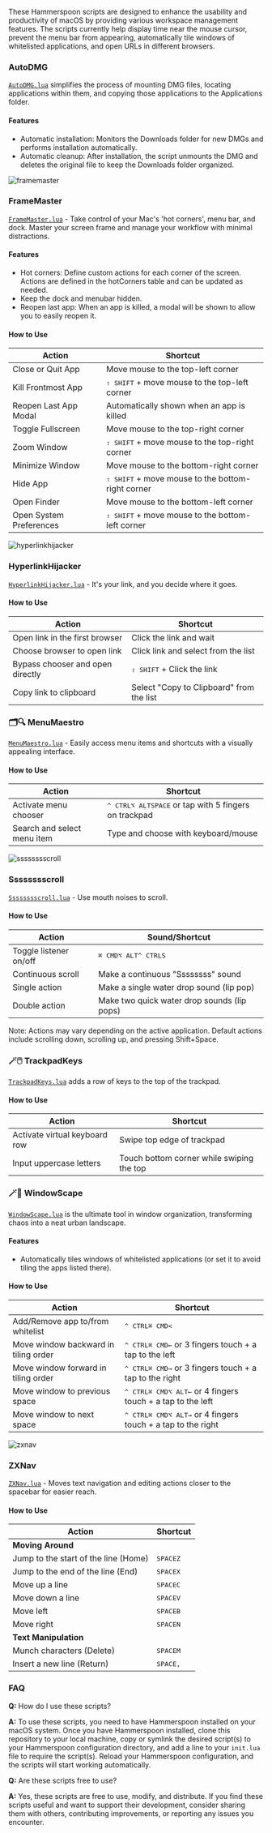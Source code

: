 These Hammerspoon scripts are designed to enhance the usability and productivity of macOS by providing various workspace management features. The scripts currently help display time near the mouse cursor, prevent the menu bar from appearing, automatically tile windows of whitelisted applications, and open URLs in different browsers.

### AutoDMG
[`AutoDMG.lua`](https://github.com/sryo/Spoons/blob/main/AutoDMG.lua) simplifies the process of mounting DMG files, locating applications within them, and copying those applications to the Applications folder.

#### Features
- Automatic installation: Monitors the Downloads folder for new DMGs and performs installation automatically.
- Automatic cleanup: After installation, the script unmounts the DMG and deletes the original file to keep the Downloads folder organized.

![framemaster](https://github.com/user-attachments/assets/155fd5d5-3bb4-4ad3-9056-ef8c22bf7514)
### FrameMaster
[`FrameMaster.lua`](https://github.com/sryo/Spoons/blob/main/FrameMaster.lua) - Take control of your Mac's 'hot corners', menu bar, and dock. Master your screen frame and manage your workflow with minimal distractions.

#### Features
- Hot corners: Define custom actions for each corner of the screen. Actions are defined in the hotCorners table and can be updated as needed.
- Keep the dock and menubar hidden.
- Reopen last app: When an app is killed, a modal will be shown to allow you to easily reopen it.

#### How to Use

| Action                        | Shortcut                                              |
|-------------------------------|-------------------------------------------------------|
| Close or Quit App          | Move mouse to the top-left corner                     |
| Kill Frontmost App         | <kbd>⇧ SHIFT</kbd> + move mouse to the top-left corner |
| Reopen Last App Modal      | Automatically shown when an app is killed             |
| Toggle Fullscreen          | Move mouse to the top-right corner                    |
| Zoom Window                | <kbd>⇧ SHIFT</kbd> + move mouse to the top-right corner |
| Minimize Window            | Move mouse to the bottom-right corner                 |
| Hide App                   | <kbd>⇧ SHIFT</kbd> + move mouse to the bottom-right corner |
| Open Finder                | Move mouse to the bottom-left corner                  |
| Open System Preferences    | <kbd>⇧ SHIFT</kbd> + move mouse to the bottom-left corner |


![hyperlinkhijacker](https://github.com/user-attachments/assets/330318f0-2bfd-4502-bc80-5d1ab06adabe)
### HyperlinkHijacker
[`HyperlinkHijacker.lua`](https://github.com/sryo/Spoons/blob/main/HyperlinkHijacker.lua) - It's your link, and you decide where it goes. 

#### How to Use

| Action               | Shortcut                                  |
|----------------------|---------------------------------------------|
| Open link in the first browser | Click the link and wait  |
| Choose browser to open link    | Click link and select from the list |
| Bypass chooser and open directly | <kbd>⇧ SHIFT</kbd> + Click the link |
| Copy link to clipboard         | Select "Copy to Clipboard" from the list |


### 🗂️🔍 MenuMaestro
[`MenuMaestro.lua`](https://github.com/sryo/Spoons/blob/main/MenuMaestro.lua) - Easily access menu items and shortcuts with a visually appealing interface.

#### How to Use

| Action               | Shortcut                                  |
|----------------------|---------------------------------------------|
| Activate menu chooser | <kbd>^ CTRL</kbd><kbd>⌥ ALT</kbd><kbd>SPACE</kbd> or tap with 5 fingers on trackpad |
| Search and select menu item    | Type and choose with keyboard/mouse |


![sssssssscroll](https://github.com/user-attachments/assets/fa3450ea-c3ef-4f77-bf99-958cfb570fc9)
### Sssssssscroll
[`Sssssssscroll.lua`](https://github.com/sryo/Spoons/blob/main/Sssssssscroll.lua) - Use mouth noises to scroll.

#### How to Use
| Action               | Sound/Shortcut                            |
|----------------------|---------------------------------------------|
| Toggle listener on/off | <kbd>⌘ CMD</kbd><kbd>⌥ ALT</kbd><kbd>^ CTRL</kbd><kbd>S</kbd> |
| Continuous scroll    | Make a continuous "Ssssssss" sound        |
| Single action        | Make a single water drop sound (lip pop)  |
| Double action        | Make two quick water drop sounds (lip pops) |

Note: Actions may vary depending on the active application. Default actions include scrolling down, scrolling up, and pressing Shift+Space.

### 🪄🖱️ TrackpadKeys
[`TrackpadKeys.lua`](https://github.com/sryo/Spoons/blob/main/TrackpadKeys.lua) adds a row of keys to the top of the trackpad.

#### How to Use

| Action               | Shortcut                                  |
|----------------------|---------------------------------------------|
| Activate virtual keyboard row | Swipe top edge of trackpad  |
| Input uppercase letters       | Touch bottom corner while swiping the top |


### 🪄🌇 WindowScape
[`WindowScape.lua`](https://github.com/sryo/Spoons/blob/main/WindowScape.lua) is the ultimate tool in window organization, transforming chaos into a neat urban landscape.

#### Features
- Automatically tiles windows of whitelisted applications (or set it to avoid tiling the apps listed there).

#### How to Use

| Action               | Shortcut                                  |
|----------------------|---------------------------------------------|
| Add/Remove app to/from whitelist | <kbd>^ CTRL</kbd><kbd>⌘ CMD</kbd><kbd><</kbd> |
| Move window backward in tiling order | <kbd>^ CTRL</kbd><kbd>⌘ CMD</kbd><kbd>←</kbd> or 3 fingers touch + a tap to the left |
| Move window forward in tiling order  | <kbd>^ CTRL</kbd><kbd>⌘ CMD</kbd><kbd>→</kbd> or 3 fingers touch + a tap to the right |
| Move window to previous space       | <kbd>^ CTRL</kbd><kbd>⌘ CMD</kbd><kbd>⌥ ALT</kbd><kbd>←</kbd> or 4 fingers touch + a tap to the left |
| Move window to next space           | <kbd>^ CTRL</kbd><kbd>⌘ CMD</kbd><kbd>⌥ ALT</kbd><kbd>→</kbd> or 4 fingers touch + a tap to the right |


![zxnav](https://github.com/user-attachments/assets/aa33821c-baea-4c8f-8fe8-629f8e54bd5e)
### ZXNav
[`ZXNav.lua`](https://github.com/sryo/Spoons/blob/main/ZXNav.lua) - Moves text navigation and editing actions closer to the spacebar for easier reach.

#### How to Use

| Action               | Shortcut                                  |
|----------------------|---------------------------------------------|
| **Moving Around**                    |                              |
| Jump to the start of the line (Home) | <kbd>SPACE</kbd><kbd>Z</kbd> |
| Jump to the end of the line (End)    | <kbd>SPACE</kbd><kbd>X</kbd> |
| Move up a line                       | <kbd>SPACE</kbd><kbd>C</kbd> |
| Move down a line                     | <kbd>SPACE</kbd><kbd>V</kbd> |
| Move left                            | <kbd>SPACE</kbd><kbd>B</kbd> |
| Move right                           | <kbd>SPACE</kbd><kbd>N</kbd> |
| **Text Manipulation**                |                              |
| Munch characters (Delete)            | <kbd>SPACE</kbd><kbd>M</kbd> |
| Insert a new line (Return)           | <kbd>SPACE</kbd><kbd>,</kbd> |


### FAQ

**Q:** How do I use these scripts?

**A:** To use these scripts, you need to have Hammerspoon installed on your macOS system. Once you have Hammerspoon installed, clone this repository to your local machine, copy or symlink the desired script(s) to your Hammerspoon configuration directory, and add a line to your `init.lua` file to require the script(s). Reload your Hammerspoon configuration, and the scripts will start working automatically.

**Q:** Are these scripts free to use?

**A:** Yes, these scripts are free to use, modify, and distribute. If you find these scripts useful and want to support their development, consider sharing them with others, contributing improvements, or reporting any issues you encounter.
